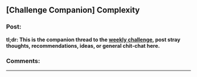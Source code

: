 ## [Challenge Companion] Complexity

### Post:

**tl;dr: This is the companion thread to the [weekly challenge](https://www.reddit.com/r/rational/comments/8daskl/biweekly_challenge_complexity/), post stray thoughts, recommendations, ideas, or general chit-chat here.**

### Comments:

---

